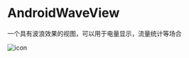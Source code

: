 # AndroidWaveView
一个具有波浪效果的视图，可以用于电量显示，流量统计等场合

![icon](https://github.com/wangjia55/AndroidWaveView/blob/master/screen_shot.png)
